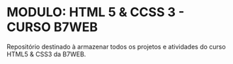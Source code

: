 # MODULO: HTML 5 & CCSS 3 - CURSO B7WEB

Repositório destinado à armazenar todos os projetos e atividades do curso HTML5 &amp; CSS3 da B7WEB.
